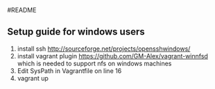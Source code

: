 #README

## Setup guide for windows users

1. install ssh http://sourceforge.net/projects/opensshwindows/
2. install vagrant plugin https://github.com/GM-Alex/vagrant-winnfsd which is needed to support nfs on windows machines
3. Edit SysPath in Vagrantfile on line 16
4. vagrant up 

	